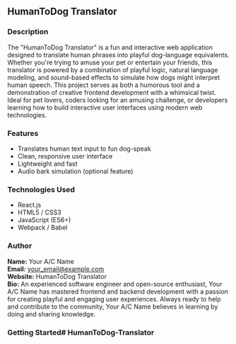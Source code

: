## HumanToDog Translator

### Description
The "HumanToDog Translator" is a fun and interactive web application designed to translate human phrases into playful dog-language equivalents. Whether you're trying to amuse your pet or entertain your friends, this translator is powered by a combination of playful logic, natural language modeling, and sound-based effects to simulate how dogs might interpret human speech. This project serves as both a humorous tool and a demonstration of creative frontend development with a whimsical twist. Ideal for pet lovers, coders looking for an amusing challenge, or developers learning how to build interactive user interfaces using modern web technologies.

### Features
- Translates human text input to fun dog-speak
- Clean, responsive user interface
- Lightweight and fast
- Audio bark simulation (optional feature)

### Technologies Used
- React.js
- HTML5 / CSS3
- JavaScript (ES6+)
- Webpack / Babel

### Author
**Name:** Your A/C Name  
**Email:** your_email@example.com  
**Website:** HumanToDog Translator  
**Bio:** An experienced software engineer and open-source enthusiast, Your A/C Name has mastered frontend and backend development with a passion for creating playful and engaging user experiences. Always ready to help and contribute to the community, Your A/C Name believes in learning by doing and sharing knowledge.

### Getting Started# HumanToDog-Translator
